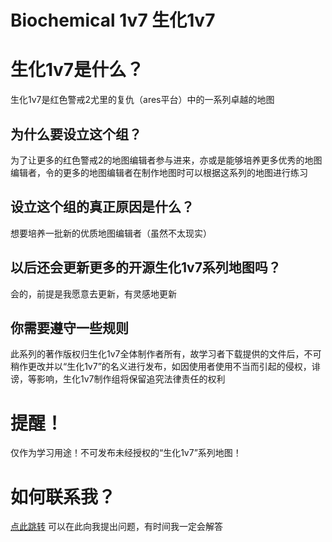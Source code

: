 # Biochemical 1v7 生化1v7
# 生化1v7是什么？ 
生化1v7是红色警戒2尤里的复仇（ares平台）中的一系列卓越的地图 
## 为什么要设立这个组？
为了让更多的红色警戒2的地图编辑者参与进来，亦或是能够培养更多优秀的地图编辑者，令的更多的地图编辑者在制作地图时可以根据这系列的地图进行练习
## 设立这个组的真正原因是什么？
想要培养一批新的优质地图编辑者（虽然不太现实）
## 以后还会更新更多的开源生化1v7系列地图吗？
会的，前提是我愿意去更新，有灵感地更新
## 你需要遵守一些规则
此系列的著作版权归生化1v7全体制作者所有，故学习者下载提供的文件后，不可稍作更改并以“生化1v7”的名义进行发布，如因使用者使用不当而引起的侵权，诽谤，等影响，生化1v7制作组将保留追究法律责任的权利
# 提醒！
仅作为学习用途！不可发布未经授权的“生化1v7”系列地图！
# 如何联系我？
[点此跳转](mailto:tzaikmew@gmail.com)
可以在此向我提出问题，有时间我一定会解答
